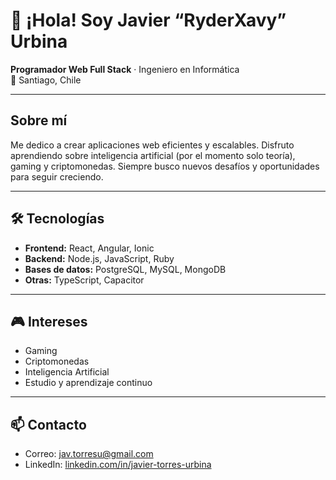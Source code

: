 # 👋 ¡Hola! Soy Javier “RyderXavy” Urbina

**Programador Web Full Stack** · Ingeniero en Informática  
📍 Santiago, Chile  

---

## Sobre mí

Me dedico a crear aplicaciones web eficientes y escalables. Disfruto aprendiendo sobre inteligencia artificial (por el momento solo teoría), gaming y criptomonedas. Siempre busco nuevos desafíos y oportunidades para seguir creciendo.

---

## 🛠 Tecnologías

- **Frontend:** React, Angular, Ionic  
- **Backend:** Node.js, JavaScript, Ruby  
- **Bases de datos:** PostgreSQL, MySQL, MongoDB  
- **Otras:** TypeScript, Capacitor  

---

## 🎮 Intereses

- Gaming  
- Criptomonedas  
- Inteligencia Artificial  
- Estudio y aprendizaje continuo  

---

## 📫 Contacto

- Correo: jav.torresu@gmail.com
- LinkedIn: [linkedin.com/in/javier-torres-urbina](https://www.linkedin.com/in/javier-torres-urbina/)  

<!--
**JavierUrbina14/JavierUrbina14** is a ✨ _special_ ✨ repository because its `README.md` (this file) appears on your GitHub profile.

Here are some ideas to get you started:

- 🔭 I’m currently working on ...
- 🌱 I’m currently learning ...
- 👯 I’m looking to collaborate on ...
- 🤔 I’m looking for help with ...
- 💬 Ask me about ...
- 📫 How to reach me: ...
- 😄 Pronouns: ...
- ⚡ Fun fact: ...
-->
